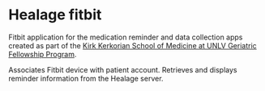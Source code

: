# Healage fitbit

Fitbit application for the medication reminder and data collection apps created as part of the [Kirk Kerkorian School of Medicine at UNLV Geriatric Fellowship Program](https://www.unlv.edu/medicine/geriatric-fellowship).

Associates Fitbit device with patient account. Retrieves and displays reminder information from the Healage server.